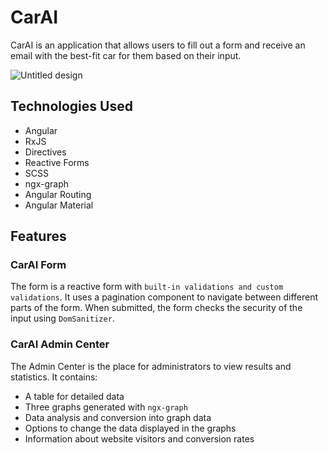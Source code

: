 # CarAI

CarAI is an application that allows users to fill out a form and receive an email with the best-fit car for them based on their input.

![Untitled design](https://github.com/AvishaiDotan/CarAI/assets/108017307/90629b3e-7e7a-4d18-8747-82368f3ca64b)

## Technologies Used

- Angular
- RxJS
- Directives
- Reactive Forms
- SCSS
- ngx-graph
- Angular Routing
- Angular Material

## Features

### CarAI Form

The form is a reactive form with `built-in validations and custom validations`. It uses a pagination component to navigate between different parts of the form. When submitted, the form checks the security of the input using `DomSanitizer`.

### CarAI Admin Center

The Admin Center is the place for administrators to view results and statistics. It contains:

- A table for detailed data
- Three graphs generated with `ngx-graph`
- Data analysis and conversion into graph data
- Options to change the data displayed in the graphs
- Information about website visitors and conversion rates

